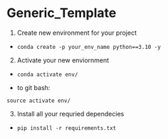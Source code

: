 # Generic_Template

1. Create new environment for your project

- `conda create -p your_env_name python==3.10 -y`

2. Activate your new enviornment

- `conda activate env/`

- to git bash:

`source activate env/`

3. Install all your requried dependecies

- `pip install -r requirements.txt`
